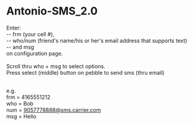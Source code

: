 Antonio-SMS_2.0
===============

Enter: <br>
-- frm (your cell #), <br>
-- who/num (friend's name/his or her's email address that supports text) <br> 
-- and msg <br>
on configuration page. <br><br>
Scroll thru who + msg to select options. <br>
Press select (middle) button on pebble to send sms (thru email) <br><br>

e.g. <br>
frm = 4165551212 <br>
who = Bob <br>
num = 9057778888@sms.carrier.com <br>
msg = Hello <br>

